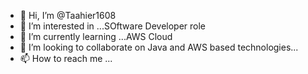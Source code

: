 - 👋 Hi, I’m @Taahier1608
- 👀 I’m interested in ...SOftware Developer role
- 🌱 I’m currently learning ...AWS Cloud
- 💞️ I’m looking to collaborate on Java and AWS based technologies...
- 📫 How to reach me ...

<!---
Taahier1608/Taahier1608 is a ✨ special ✨ repository because its `README.md` (this file) appears on your GitHub profile.
You can click the Preview link to take a look at your changes.
--->
